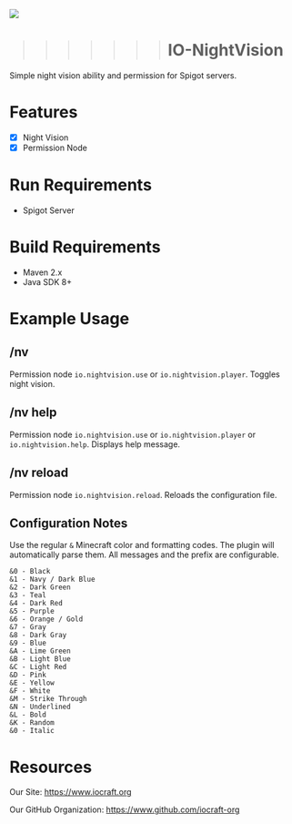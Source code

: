 ![](https://www.iocraft.org/mini.png)
>>>>>>> # IO-NightVision 
Simple night vision ability and permission for Spigot servers.
# Features
- [x] Night Vision
- [x] Permission Node
# Run Requirements
- Spigot Server
# Build Requirements
- Maven 2.x
- Java SDK 8+
# Example Usage
## /nv
Permission node `io.nightvision.use` or `io.nightvision.player`. Toggles night vision.
## /nv help
Permission node `io.nightvision.use` or `io.nightvision.player` or `io.nightvision.help`.  Displays help message.
## /nv reload 
Permission node `io.nightvision.reload`. Reloads the configuration file.
## Configuration Notes
Use the regular `&` Minecraft color and formatting codes. The plugin will automatically parse them. All messages and the prefix are configurable.
```
&0 - Black
&1 - Navy / Dark Blue
&2 - Dark Green
&3 - Teal
&4 - Dark Red
&5 - Purple
&6 - Orange / Gold
&7 - Gray
&8 - Dark Gray
&9 - Blue
&A - Lime Green
&B - Light Blue
&C - Light Red
&D - Pink
&E - Yellow
&F - White
&M - Strike Through
&N - Underlined
&L - Bold
&K - Random
&0 - Italic
```
# Resources
Our Site: https://www.iocraft.org

Our GitHub Organization: https://www.github.com/iocraft-org
